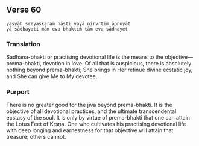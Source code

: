 ## Verse 60

    yasyāḥ śreyaskaraṁ nāsti yayā nirvṛtim āpnuyāt
    yā sādhayati mām eva bhaktiṁ tām eva sādhayet

### Translation

Sādhana-bhakti or practising devotional life is the means to the objective—prema-bhakti, devotion in love. Of all that is auspicious, there is absolutely nothing beyond prema-bhakti; She brings in Her retinue divine ecstatic joy, and She can give Me to My devotee.

### Purport

There is no greater good for the jīva beyond prema-bhakti. It is the objective of all devotional practices, and the ultimate transcendental ecstasy of the soul. It is only by virtue of prema-bhakti that one can attain the Lotus Feet of Kṛṣṇa. One who cultivates his practising devotional life with deep longing and earnestness for that objective will attain that treasure; others cannot.

